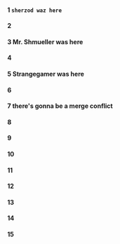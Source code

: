 #### 1 `sherzod waz here`
#### 2
#### 3 Mr. Shmueller was here
#### 4
#### 5 Strangegamer was here
#### 6
#### 7 there's gonna be a merge conflict
#### 8
#### 9
#### 10
#### 11
#### 12
#### 13
#### 14
#### 15